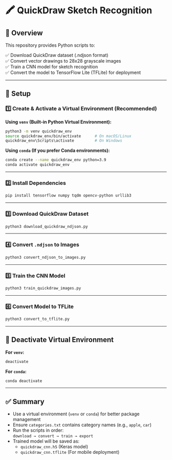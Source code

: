 # 🖍️ QuickDraw Sketch Recognition

## 🚀 Overview

This repository provides Python scripts to:

✅ Download QuickDraw dataset (.ndjson format)  
✅ Convert vector drawings to 28x28 grayscale images  
✅ Train a CNN model for sketch recognition  
✅ Convert the model to TensorFlow Lite (TFLite) for deployment

---

## 📌 Setup

### 1️⃣ Create & Activate a Virtual Environment (Recommended)

**Using `venv` (Built-in Python Virtual Environment):**

```bash
python3 -m venv quickdraw_env
source quickdraw_env/bin/activate      # On macOS/Linux
quickdraw_env\Scripts\activate         # On Windows
```

**Using `conda` (If you prefer Conda environments):**

```bash
conda create --name quickdraw_env python=3.9
conda activate quickdraw_env
```

---

### 2️⃣ Install Dependencies

```bash
pip install tensorflow numpy tqdm opencv-python urllib3
```

---

### 3️⃣ Download QuickDraw Dataset

```bash
python3 download_quickdraw_ndjson.py
```

---

### 4️⃣ Convert `.ndjson` to Images

```bash
python3 convert_ndjson_to_images.py
```

---

### 5️⃣ Train the CNN Model

```bash
python3 train_quickdraw_images.py
```

---

### 6️⃣ Convert Model to TFLite

```bash
python3 convert_to_tflite.py
```

---

## 🔹 Deactivate Virtual Environment

**For `venv`:**

```bash
deactivate
```

**For `conda`:**

```bash
conda deactivate
```

---

## ✅ Summary

- Use a virtual environment (`venv` or `conda`) for better package management
- Ensure `categories.txt` contains category names (e.g., `apple`, `car`)
- Run the scripts in order:  
  `download → convert → train → export`
- Trained model will be saved as:
  - `quickdraw_cnn.h5` (Keras model)
  - `quickdraw_cnn.tflite` (For mobile deployment)

